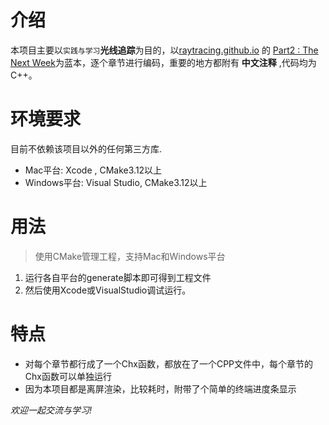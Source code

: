 # 介绍
本项目主要以`实践与学习`**光线追踪**为目的，以[raytracing.github.io](https://github.com/RayTracing/raytracing.github.io) 的 [Part2 : The Next Week](https://raytracing.github.io/books/RayTracingTheNextWeek.html)为蓝本，逐个章节进行编码，重要的地方都附有 **中文注释** ,代码均为C++。

# 环境要求
目前不依赖该项目以外的任何第三方库.
- Mac平台: Xcode , CMake3.12以上
- Windows平台: Visual Studio, CMake3.12以上



# 用法
> 使用CMake管理工程，支持Mac和Windows平台
1. 运行各自平台的generate脚本即可得到工程文件
2. 然后使用Xcode或VisualStudio调试运行。

# 特点
- 对每个章节都行成了一个Chx函数，都放在了一个CPP文件中，每个章节的Chx函数可以单独运行 
- 因为本项目都是离屏渲染，比较耗时，附带了个简单的终端进度条显示 

*欢迎一起交流与学习!*